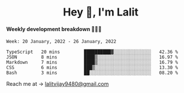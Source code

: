 <h1 align="center">Hey 👋, I'm Lalit</h1>

#### Weekly development breakdown 👨🏻‍💻
<!--START_SECTION:waka-->
```text
Week: 20 January, 2022 - 26 January, 2022

TypeScript   20 mins         ██████████▓░░░░░░░░░░░░░░   42.36 % 
JSON         8 mins          ████▒░░░░░░░░░░░░░░░░░░░░   16.97 % 
Markdown     7 mins          ████▒░░░░░░░░░░░░░░░░░░░░   16.79 % 
CSS          6 mins          ███▒░░░░░░░░░░░░░░░░░░░░░   13.30 % 
Bash         3 mins          ██░░░░░░░░░░░░░░░░░░░░░░░   08.20 % 
```
<!--END_SECTION:waka-->

Reach me at → lalitvijay9480@gmail.com
